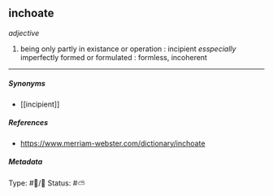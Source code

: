 
## inchoate  #

_adjective_

1. being only partly in existance or operation : incipient
   _esspecially_ imperfectly formed or formulated : formless, incoherent

___

##### Synonyms

-  [[incipient]]

##### References 

- https://www.merriam-webster.com/dictionary/inchoate

##### Metadata

Type: #🔵/💬 
Status: #⛅️ 